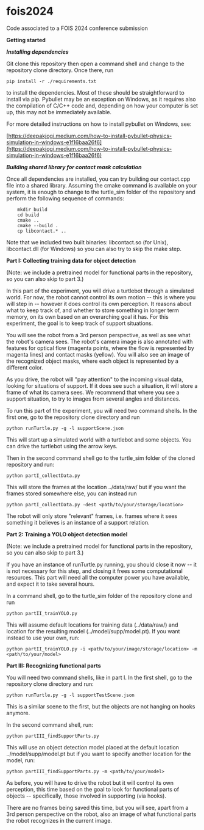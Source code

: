# fois2024
Code associated to a FOIS 2024 conference submission

**Getting started**

***Installing dependencies***

Git clone this repository then open a command shell and change to the repository clone directory. Once there, run

`
    pip install -r ./requirements.txt  
`

to install the dependencies. Most of these should be straightforward to install via pip. Pybullet may be an exception on Windows, as it requires also the compilation of C/C++ code and, depending on how your computer is set up, this may not be immediately available. 

For more detailed instructions on how to install pybullet on Windows, see:

[https://deepakjogi.medium.com/how-to-install-pybullet-physics-simulation-in-windows-e1f16baa26f6](https://deepakjogi.medium.com/how-to-install-pybullet-physics-simulation-in-windows-e1f16baa26f6)

***Building shared library for contact mask calculation***

Once all dependencies are installed, you can try building our contact.cpp file into a shared library. Assuming the cmake command is available on your system, it is enough to change to the turtle_sim folder of the repository and perform the following sequence of commands:

```
    mkdir build  
    cd build  
    cmake ..  
    cmake --build .  
    cp libcontact.* ..  
```

Note that we included two built binaries: libcontact.so (for Unix), libcontact.dll (for Windows) so you can also try to skip the make step.

**Part I: Collecting training data for object detection**

(Note: we include a pretrained model for functional parts in the repository, so you can also skip to part 3.)

In this part of the experiment, you will drive a turtlebot through a simulated world. For now, the robot cannot control its own motion -- this is where you will step in -- however it does control its own perception. It reasons about what to keep track of, and whether to store something in longer term memory, on its own based on an overarching goal it has. For this experiment, the goal is to keep track of support situations.

You will see the robot from a 3rd person perspective, as well as see what the robot's camera sees. The robot's camera image is also annotated with features for optical flow (magenta points, where the flow is represented by magenta lines) and contact masks (yellow). You will also see an image of the recognized object masks, where each object is represented by a different color.

As you drive, the robot will "pay attention" to the incoming visual data, looking for situations of support. If it does see such a situation, it will store a frame of what its camera sees. We recommend that where you see a support situation, to try to images from several angles and distances.

To run this part of the experiment, you will need two command shells. In the first one, go to the repository clone directory and run

`
    python runTurtle.py -g -l supportScene.json  
`

This will start up a simulated world with a turtlebot and some objects. You can drive the turtlebot using the arrow keys.

Then in the second command shell go to the turtle_sim folder of the cloned repository and run:

`
    python partI_collectData.py  
`

This will store the frames at the location ../data/raw/ but if you want the frames stored somewhere else, you can instead run

`
    python partI_collectData.py -dest <path/to/your/storage/location>  
`

The robot will only store "relevant" frames, i.e. frames where it sees something it believes is an instance of a support relation.

**Part 2: Training a YOLO object detection model**

(Note: we include a pretrained model for functional parts in the repository, so you can also skip to part 3.)

If you have an instance of runTurtle.py running, you should close it now -- it is not necessary for this step, and closing it frees some computational resources. This part will need all the computer power you have available, and expect it to take several hours.

In a command shell, go to the turtle_sim folder of the repository clone and run

`
    python partII_trainYOLO.py  
`

This will assume default locations for training data (../data/raw/) and location for the resulting model (../model/supp/model.pt). If you want instead to use your own, run:

`
    python partII_trainYOLO.py -i <path/to/your/image/storage/location> -m <path/to/your/model>  
`

**Part III: Recognizing functional parts**

You will need two command shells, like in part I. In the first shell, go to the repository clone directory and run:

`
    python runTurtle.py -g -l supportTestScene.json  
`

This is a similar scene to the first, but the objects are not hanging on hooks anymore.

In the second command shell, run:

`
    python partIII_findSupportParts.py  
`

This will use an object detection model placed at the default location ../model/supp/model.pt but if you want to specify another location for the model, run:

`
    python partIII_findSupportParts.py -m <path/to/your/model>  
`

As before, you will have to drive the robot but it will control its own perception, this time based on the goal to look for functional parts of objects -- specifically, those involved in supporting (via hooks).

There are no frames being saved this time, but you will see, apart from a 3rd person perspective on the robot, also an image of what functional parts the robot recognizes in the current image.
